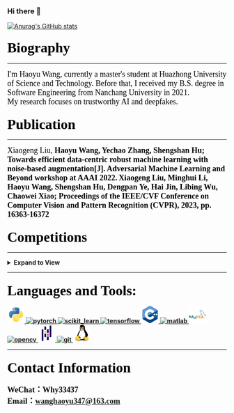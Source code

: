 ### Hi there 👋

[![Anurag's GitHub stats](https://github-readme-stats.vercel.app/api?username=wanghaoyu33437&show_icons=true&theme=flag-india)](https://github.com/wanghaoyu33437/)


### <font face="Cambria Math" color=black size=6>Biography</font> 

---
<font face="Cambria Math" color=black size=4> I'm Haoyu Wang, currently a master's student at Huazhong University of Science and Technology. Before that, I received my B.S. degree in Software Engineering from Nanchang University in 2021.
</font>
<br>
<font face="Cambria Math" color=black size=4> My research focuses on trustworthy AI and deepfakes. </font>



### <font face="Cambria Math" color=black size=6>Publication</font>

---

<font face="Cambria Math" color=black size=4> Xiaogeng Liu, <b>Haoyu Wang<b>, Yechao Zhang, Shengshan Hu; Towards efficient data-centric robust machine learning with noise-based augmentation[J]. Adversarial Machine Learning and Beyond workshop at AAAI 2022.</font>
<font face="Cambria Math" color=black size=4>Xiaogeng Liu, Minghui Li, <b>Haoyu Wang</b>, Shengshan Hu, Dengpan Ye, Hai Jin, Libing Wu, Chaowei Xiao; Proceedings of the IEEE/CVF Conference on Computer Vision and Pattern Recognition (CVPR), 2023, pp. 16363-16372</font>



### <font face="Cambria Math" color=black size=6>Competitions</font>

---
<details>
<summary>Expand to View</summary>
<pre>

</pre>
</details>

---

### <font face="Cambria Math" color=black size=6>Languages and Tools:</font>

<p align="left"> <a href="https://www.python.org" target="_blank" rel="noreferrer">
<img src="https://raw.githubusercontent.com/devicons/devicon/master/icons/python/python-original.svg" alt="python" width="40" height="40"/> </a> 
<a href="https://pytorch.org/" target="_blank" rel="noreferrer"> <img src="https://www.vectorlogo.zone/logos/pytorch/pytorch-icon.svg" alt="pytorch" width="40" height="40"/> </a> <a href="https://scikit-learn.org/" target="_blank" rel="noreferrer"> <img src="https://upload.wikimedia.org/wikipedia/commons/0/05/Scikit_learn_logo_small.svg" alt="scikit_learn" width="40" height="40"/> </a> <a href="https://www.tensorflow.org" target="_blank" rel="noreferrer"> <img src="https://www.vectorlogo.zone/logos/tensorflow/tensorflow-icon.svg" alt="tensorflow" width="40" height="40"/> </a> <a href="https://www.w3schools.com/cpp/" target="_blank" rel="noreferrer"> <img src="https://raw.githubusercontent.com/devicons/devicon/master/icons/cplusplus/cplusplus-original.svg" alt="cplusplus" width="40" height="40"/> </a>  <a href="https://www.mathworks.com/" target="_blank" rel="noreferrer"> <img src="https://upload.wikimedia.org/wikipedia/commons/2/21/Matlab_Logo.png" alt="matlab" width="40" height="40"/> </a> <a href="https://www.mysql.com/" target="_blank" rel="noreferrer"> <img src="https://raw.githubusercontent.com/devicons/devicon/master/icons/mysql/mysql-original-wordmark.svg" alt="mysql" width="40" height="40"/> </a> <a href="https://opencv.org/" target="_blank" rel="noreferrer"> <img src="https://www.vectorlogo.zone/logos/opencv/opencv-icon.svg" alt="opencv" width="40" height="40"/> </a> <a href="https://pandas.pydata.org/" target="_blank" rel="noreferrer"> <img src="https://raw.githubusercontent.com/devicons/devicon/2ae2a900d2f041da66e950e4d48052658d850630/icons/pandas/pandas-original.svg" alt="pandas" width="40" height="40"/> </a><a href="https://git-scm.com/" target="_blank" rel="noreferrer"> <img src="https://www.vectorlogo.zone/logos/git-scm/git-scm-icon.svg" alt="git" width="40" height="40"/> </a> <a href="https://www.linux.org/" target="_blank" rel="noreferrer"> <img src="https://raw.githubusercontent.com/devicons/devicon/master/icons/linux/linux-original.svg" alt="linux" width="40" height="40"/> </a> </p>

---

### <font face="Cambria Math" color=black size=6>Contact Information</font>

<font face="Cambria Math" color=black size=4> WeChat：Why33437</font>
<br>
<font face="Cambria Math" color=black size=4>Email：wanghaoyu347@163.com</font>
